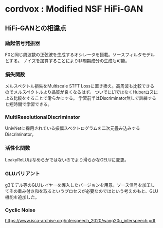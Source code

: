 # cordvox : Modified NSF HiFi-GAN

## HiFi-GANとの相違点
### 励起信号発振器
F0と同じ周波数の正弦波を生成するオシレータを搭載。ソースフィルタモデルとする。
ノイズを加算することにより非周期成分の生成も可能。

### 損失関数
メルスペクトル損失をMultiscale STFT Lossに置き換え。高周波も比較できるのでメルスペクトルより品質が良くなるはず。
ついでにL1ではなくHuberロスによる比較をすることで滑らかにする。
学習前半はDiscriminator無しで訓練すると短時間で学習できる。

### MultiResolutionalDiscriminator
UnivNetに採用されている振幅スペクトログラムを二次元畳み込みするDiscriminator。

### 活性化関数
LeakyReLUはなめらかではないのでより滑らかなGELUに変更。

### GLUバリアント
g3モデル等のGLUレイヤーを導入したバージョンを用意。ソース信号を加工してその重み付き和を取るというプロセスが必要なのではという考えのもと、GLU機能を追加した。


### Cyclic Noise
https://www.isca-archive.org/interspeech_2020/wang20u_interspeech.pdf